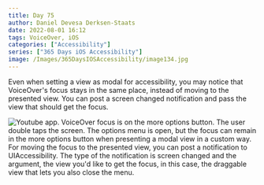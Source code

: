 ```yaml
---
title: Day 75
author: Daniel Devesa Derksen-Staats
date: 2022-08-01 16:12
tags: VoiceOver, iOS
categories: ["Accessibility"]
series: ["365 Days iOS Accessibility"]
image: /Images/365DaysIOSAccessibility/image134.jpg
---
```


Even when setting a view as modal for accessibility, you may notice that VoiceOver's focus stays in the same place, instead of moving to the presented view. You can post a screen changed notification and pass the view that should get the focus.

![Youtube app. VoiceOver focus is on the more options button. The user double taps the screen. The options menu is open, but the focus can remain in the more options button when presenting a modal view in a custom way. For moving the focus to the presented view, you can post a notification to UIAccessibility. The type of the notification is screen changed and the argument, the view you'd like to get the focus, in this case, the draggable view that lets you also close the menu.](/Images/365DaysIOSAccessibility/image134.jpg)


